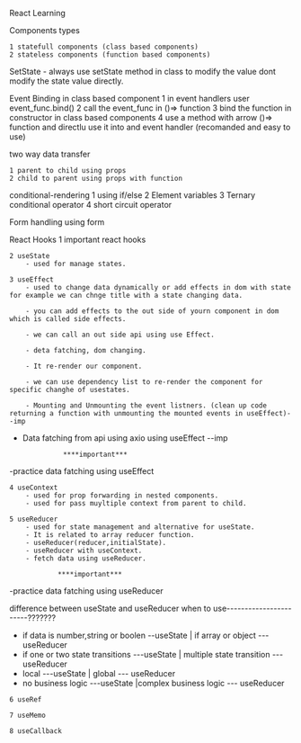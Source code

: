 React Learning

Components types 

    1 statefull components (class based components)
    2 stateless components (function based components)

SetState
    - always use setState method in class to modify the value dont modify the state value directly.

Event Binding in class based component
    1 in event handlers user event_func.bind()
    2 call the event_func in ()=> function
    3 bind the function in constructor in class based components
    4 use a method with arrow ()=> function and directlu use it into and event handler (recomanded and easy to use)

two way data transfer

    1 parent to child using props
    2 child to parent using props with function


conditional-rendering
    1 using if/else
    2 Element variables
    3 Ternary conditional operator
    4 short circuit operator 


Form handling using form


React Hooks
    1 important react hooks

    2 useState
        - used for manage states.

    3 useEffect
        - used to change data dynamically or add effects in dom with state for example we can chnge title with a state changing data.

        - you can add effects to the out side of yourn component in dom which is called side effects.

        - we can call an out side api using use Effect.

        - deta fatching, dom changing.

        - It re-render our component.

        - we can use dependency list to re-render the component for specific changhe of usestates.

        - Mounting and Unmounting the event listners. (clean up code  returning a function with unmounting the mounted events in useEffect)--imp

- Data fatching from api using axio using useEffect --imp

                ****important*** 
 -practice data fatching using useEffect

    4 useContext
        - used for prop forwarding in nested components.
        - used for pass muyltiple context from parent to child.

    5 useReducer
        - used for state management and alternative for useState.
        - It is related to array reducer function.
        - useReducer(reducer,initialState).
        - useReducer with useContext.
        - fetch data using useReducer.

                ****important*** 
 -practice data fatching using useReducer


 difference between useState and useReducer when to use-----------------------???????

 - if data is number,string or boolen  --useState   | if array or object --- useReducer
 - if one or two state transitions ---useState      | multiple state transition --- useReducer
 - local ---useState                                | global --- useReducer
 - no business logic ---useState                    |complex business logic --- useReducer


 
<!-- below baki---- -->

    6 useRef

    7 useMemo

    8 useCallback



